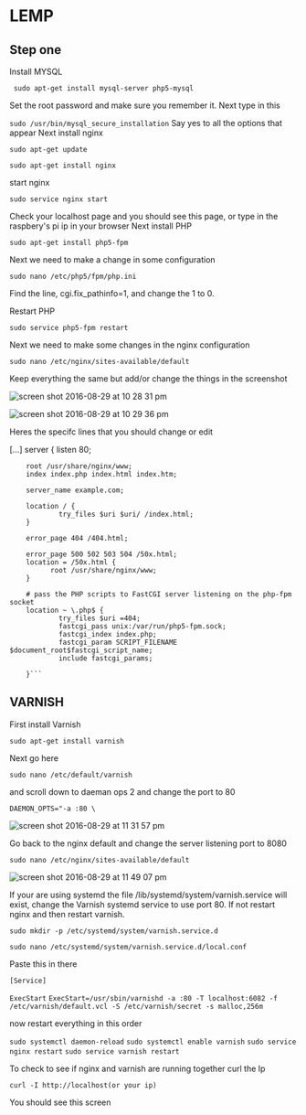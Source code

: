 # LEMP
## Step one
Install MYSQL 

``` sudo apt-get install mysql-server php5-mysql```

Set the root password and make sure you remember it.
Next type in this 

```sudo /usr/bin/mysql_secure_installation```
Say yes to all the options that appear
Next install nginx

```sudo apt-get update```

```sudo apt-get install nginx```

start nginx 

```sudo service nginx start```

Check your localhost page and you should see this page, or type in the raspbery's pi ip in your browser
Next install PHP

```sudo apt-get install php5-fpm```

Next we need to make a change in some configuration 

```sudo nano /etc/php5/fpm/php.ini```
 
Find the line, cgi.fix_pathinfo=1, and change the 1 to 0.

Restart PHP

```sudo service php5-fpm restart```

Next we need to make some changes in the nginx configuration 

```sudo nano /etc/nginx/sites-available/default```

Keep everything the same but add/or change the things in the screenshot 

![screen shot 2016-08-29 at 10 28 31 pm](https://cloud.githubusercontent.com/assets/20311571/18074313/b3659ea4-6e39-11e6-93c5-a4229185c782.png)

![screen shot 2016-08-29 at 10 29 36 pm](https://cloud.githubusercontent.com/assets/20311571/18074455/b839f1d6-6e3a-11e6-93ac-4562039c2baa.png)

Heres the specifc lines that you should change or edit


[...]
server {
        listen   80;
     

        root /usr/share/nginx/www;
        index index.php index.html index.htm;

        server_name example.com;

        location / {
                try_files $uri $uri/ /index.html;
        }

        error_page 404 /404.html;

        error_page 500 502 503 504 /50x.html;
        location = /50x.html {
              root /usr/share/nginx/www;
        }

        # pass the PHP scripts to FastCGI server listening on the php-fpm socket
        location ~ \.php$ {
                try_files $uri =404;
                fastcgi_pass unix:/var/run/php5-fpm.sock;
                fastcgi_index index.php;
                fastcgi_param SCRIPT_FILENAME $document_root$fastcgi_script_name;
                include fastcgi_params;
                
        }```
        
## VARNISH 

First install Varnish 

```sudo apt-get install varnish```

Next go here

```sudo nano /etc/default/varnish```

and scroll down to daeman ops 2 and change the port to 80

```DAEMON_OPTS="-a :80 \```

![screen shot 2016-08-29 at 11 31 57 pm](https://cloud.githubusercontent.com/assets/20311571/18075223/dcea499e-6e40-11e6-80bf-1a4a237931b7.png)

Go back to the nginx default and change the server listening port to 8080

```sudo nano /etc/nginx/sites-available/default```

![screen shot 2016-08-29 at 11 49 07 pm](https://cloud.githubusercontent.com/assets/20311571/18075496/458ebb72-6e43-11e6-9185-5f88a92c517a.png)

If your are using systemd the file /lib/systemd/system/varnish.service will exist, change the Varnish systemd service to use port 80. If not restart nginx and then restart varnish.

```sudo mkdir -p /etc/systemd/system/varnish.service.d```

```sudo nano /etc/systemd/system/varnish.service.d/local.conf```

Paste this in there 

```[Service]```

```ExecStart```
```ExecStart=/usr/sbin/varnishd -a :80 -T localhost:6082 -f /etc/varnish/default.vcl -S /etc/varnish/secret -s malloc,256m```

 now restart everything in this order

```sudo systemctl daemon-reload```
```sudo systemctl enable varnish```
```sudo service nginx restart```
```sudo service varnish restart```

To check to see if nginx and varnish are running together curl the Ip

```curl -I http://localhost(or your ip)```

You should see this screen 





  








 
 












 



